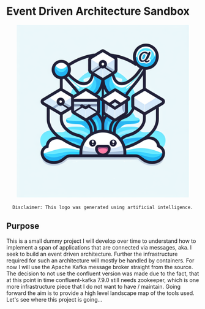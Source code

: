 # Event Driven Architecture Sandbox

<div style="text-align: center; margin-top: 1em;">
    <img src="./static/logo.png" alt="AI generated project logo" style="max-width: 100%; height: auto;" width="450"/>
    
    Disclaimer: This logo was generated using artificial intelligence.
</div>  
  

## Purpose
This is a small dummy project I will develop over time to understand how to implement a span of applications that are connected via messages, aka. I seek to build an event driven architecture. Further the infrastructure required for such an architecture will mostly be handled by containers. For now I will use the Apache Kafka message broker straight from the source. The decision to not use the confluent version was made due to the fact, that at this point in time confluent-kafka 7.9.0 still needs zookeeper, which is one more infrastructure piece that I do not want to have / maintain. Going forward the aim is to provide a high level landscape map of the tools used. Let's see where this project is going...

